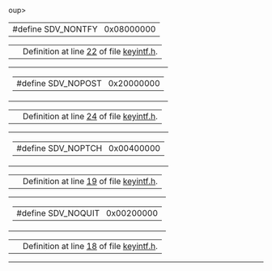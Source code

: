 oup>
<tbody>
<tr>
<td class="mdRow"><table data-cellpadding="0" data-cellspacing="0" data-border="0">
<tbody>
<tr>
<td class="md" data-nowrap="" data-valign="top">#define SDV_NONTFY   0x08000000</td>
</tr>
</tbody>
</table></td>
</tr>
</tbody>
</table>

|  |  |
|----|----|
|   | Definition at line <a href="keyintf_8h-source.md#l00022" class="el">22</a> of file <a href="keyintf_8h-source.md" class="el">keyintf.h</a>. |

<span id="70db3e728dc5e9d1883a23f4a58409be" class="anchor"></span>

<table class="mdTable" data-cellpadding="2" data-cellspacing="0">
<colgroup>
<col style="width: 100%" />
</colgroup>
<tbody>
<tr>
<td class="mdRow"><table data-cellpadding="0" data-cellspacing="0" data-border="0">
<tbody>
<tr>
<td class="md" data-nowrap="" data-valign="top">#define SDV_NOPOST   0x20000000</td>
</tr>
</tbody>
</table></td>
</tr>
</tbody>
</table>

|  |  |
|----|----|
|   | Definition at line <a href="keyintf_8h-source.md#l00024" class="el">24</a> of file <a href="keyintf_8h-source.md" class="el">keyintf.h</a>. |

<span id="bd3c83741d270e542d81a76b645fbe36" class="anchor"></span>

<table class="mdTable" data-cellpadding="2" data-cellspacing="0">
<colgroup>
<col style="width: 100%" />
</colgroup>
<tbody>
<tr>
<td class="mdRow"><table data-cellpadding="0" data-cellspacing="0" data-border="0">
<tbody>
<tr>
<td class="md" data-nowrap="" data-valign="top">#define SDV_NOPTCH   0x00400000</td>
</tr>
</tbody>
</table></td>
</tr>
</tbody>
</table>

|  |  |
|----|----|
|   | Definition at line <a href="keyintf_8h-source.md#l00019" class="el">19</a> of file <a href="keyintf_8h-source.md" class="el">keyintf.h</a>. |

<span id="316bb72b4f099e351d9391b82e16e230" class="anchor"></span>

<table class="mdTable" data-cellpadding="2" data-cellspacing="0">
<colgroup>
<col style="width: 100%" />
</colgroup>
<tbody>
<tr>
<td class="mdRow"><table data-cellpadding="0" data-cellspacing="0" data-border="0">
<tbody>
<tr>
<td class="md" data-nowrap="" data-valign="top">#define SDV_NOQUIT   0x00200000</td>
</tr>
</tbody>
</table></td>
</tr>
</tbody>
</table>

|  |  |
|----|----|
|   | Definition at line <a href="keyintf_8h-source.md#l00018" class="el">18</a> of file <a href="keyintf_8h-source.md" class="el">keyintf.h</a>. |

------------------------------------------------------------------------

